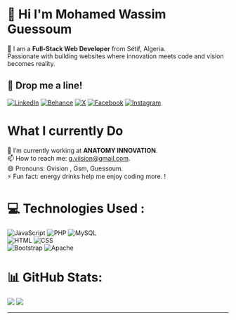 
# 💫 Hi I'm  Mohamed Wassim Guessoum
🚀  I am a **Full-Stack Web Developer** from Sétif, Algeria. <br> Passionate with building websites where innovation meets code and vision becomes reality.


## 📮 Drop me a line!

[![LinkedIn](https://img.shields.io/badge/LinkedIn-%230077B5.svg?logo=linkedin&logoColor=white)](https://www.linkedin.com/in/wassim-guessoum/)
[![Behance](https://img.shields.io/badge/Behance-1769ff?logo=behance&logoColor=white)](https://www.behance.net/GVIISION)  [![X](https://img.shields.io/badge/X-black.svg?logo=X&logoColor=white)](https://x.com/guessoum_wassim) [![Facebook](https://img.shields.io/badge/Facebook-%231877F2.svg?logo=Facebook&logoColor=white)]([https://facebook.com/gvission](https://www.facebook.com/profile.php?id=61559698802327)) [![Instagram](https://img.shields.io/badge/Instagram-%23E4405F.svg?logo=Instagram&logoColor=white)](https://www.instagram.com/g.visiiion/?hl=fr) 



# What I currently Do
🔭 I’m currently working at **ANATOMY INNOVATION**. <br>
📫 How to reach me: g.viision@gmail.com.<br>
😄 Pronouns: Gvision , Gsm, Guessoum.<br>
⚡ Fun fact: energy drinks help me enjoy coding more.
!<br>


# 💻 Technologies Used :
![JavaScript](https://img.shields.io/badge/javascript-%23F7DF1E.svg?style=for-the-badge&logo=javascript&logoColor=black)  ![PHP](https://img.shields.io/badge/php-%23777BB4.svg?style=for-the-badge&logo=php&logoColor=white)   ![MySQL](https://img.shields.io/badge/mysql-4479A1.svg?style=for-the-badge&logo=mysql&logoColor=white)
<br> ![HTML](https://img.shields.io/badge/html-%2345B8D8.svg?style=for-the-badge&logo=html5&logoColor=white)  ![CSS](https://img.shields.io/badge/css-%231572B6.svg?style=for-the-badge&logo=css3&logoColor=white)
<br>![Bootstrap](https://img.shields.io/badge/bootstrap-%238511FA.svg?style=for-the-badge&logo=bootstrap&logoColor=white) ![Apache](https://img.shields.io/badge/apache-%23D42029.svg?style=for-the-badge&logo=apache&logoColor=white)


# 📊 GitHub Stats:
![](https://github-readme-stats.vercel.app/api?username=GSMVISION&theme=dark&hide_border=false&include_all_commits=true&count_private=true)
![](https://github-readme-stats.vercel.app/api/top-langs/?username=GSMVISION&theme=dark&hide_border=false&include_all_commits=true&count_private=true&layout=compact) 



<!-- Proudly created with GPRM ( https://gprm.itsvg.in ) -->
---

